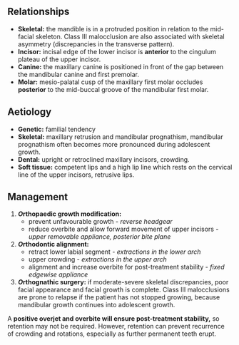 ## Relationships
* **Skeletal:** the mandible is in a protruded position in relation to the mid-facial skeleton. Class III malocclusion are also associated with skeletal asymmetry (discrepancies in the transverse pattern).
* **Incisor:** incisal edge of the lower incisor is **anterior** to the cingulum plateau of the upper incisor.
* **Canine:** the maxillary canine is positioned in front of the gap between the mandibular canine and first premolar.
* **Molar:** mesio-palatal cusp of the maxillary first molar occludes **posterior** to the mid-buccal groove of the mandibular first molar.

## Aetiology
* **Genetic:** familial tendency
* **Skeletal:** maxillary retrusion and mandibular prognathism, mandibular prognathism often becomes more pronounced during adolescent growth.
* **Dental:** upright or retroclined maxillary incisors, crowding.
* **Soft tissue:** competent lips and a high lip line which rests on the cervical line of the upper incisors, retrusive lips.

## Management
1. ***O*rthopaedic growth modification:**
	* prevent unfavourable growth - *reverse headgear* 
	* reduce overbite and allow forward movement of upper incisors - *upper removable appliance, posterior bite plane*
2. ***O*rthodontic alignment:**
	* retract lower labial segment - *extractions in the lower arch*
	* upper crowding - *extractions in the upper arch*
	* alignment and increase overbite for post-treatment stability - *fixed edgewise appliance*
3. ***O*rthognathic surgery:** if moderate-severe skeletal discrepancies, poor facial appearance and facial growth is complete. Class III malocclusions are prone to relapse if the patient has not stopped growing, because mandibular growth continues into adolescent growth.

A **positive overjet and overbite will ensure post-treatment stability,** so retention may not be required. However, retention can prevent recurrence of crowding and rotations, especially as further permanent teeth erupt. 

